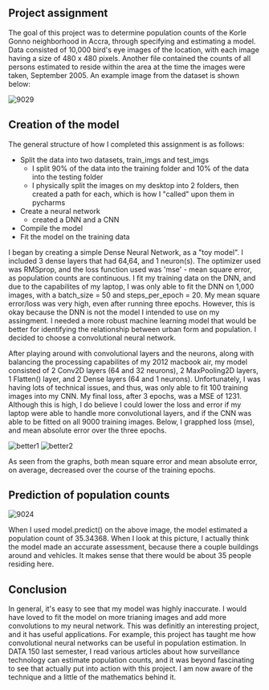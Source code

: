 ## Project assignment

The goal of this project was to determine population counts of the Korle Gonno neighborhood in Accra, through specifying and estimating a model. Data consisted of 10,000 bird's eye images of the location, with each image having a size of 480 x 480 pixels. Another file contained the counts of all persons estimated to reside within the area at the time the images were taken, September 2005. An example image from the dataset is shown below:

![9029](https://user-images.githubusercontent.com/60228374/88491393-653ced80-cf70-11ea-8f01-9ceb4c03d351.jpeg)


## Creation of the model

The general structure of how I completed this assignment is as follows: 

- Split the data into two datasets, train_imgs and test_imgs 
  - I split 90% of the data into the training folder and 10% of the data into the testing folder
  - I physically split the images on my desktop into 2 folders, then created a path for each, which is how I "called" upon them in pycharms
- Create a neural network 
  - created a DNN and a CNN
- Compile the model
- Fit the model on the training data

I began by creating a simple Dense Neural Network, as a "toy model". I included 3 dense layers that had 64,64, and 1 neuron(s). The optimizer used was RMSprop, and the loss function used was 'mse' - mean square error, as population counts are continuous. I fit my training data on the DNN, and due to the capabilites of my laptop, I was only able to fit the DNN on 1,000 images, with a batch_size = 50 and steps_per_epoch = 20. My mean square error/loss was very high, even after running three epochs. However, this is okay because the DNN is not the model I intended to use on my assingment. I needed a more robust machine learning model that would be better for identifying the relationship between urban form and population. I decided to choose a convolutional neural network. 

After playing around with convolutional layers and the neurons, along with balancing the processing capabilites of my 2012 macbook air, my model consisted of 2 Conv2D layers (64 and 32 neurons), 2 MaxPooling2D layers, 1 Flatten() layer, and 2 Dense layers (64 and 1 neurons). Unfortunately, I was having lots of technical issues, and thus, was only able to fit 100 training images into my CNN. My final loss, after 3 epochs, was a MSE of 1231. Although this is high, I do believe I could lower the loss and error if my laptop were able to handle more convolutional layers, and if the CNN was able to be fitted on all 9000 training images. Below, I grapphed loss (mse), and mean absolute error over the three epochs. 

![better1](https://user-images.githubusercontent.com/60228374/88491701-f6ad5f00-cf72-11ea-8dff-9a144b70c314.png)
![better2](https://user-images.githubusercontent.com/60228374/88491734-4be97080-cf73-11ea-815e-abc596d1174e.png)

As seen from the graphs, both mean square error and mean absolute error, on average, decreased over the course of the training epochs. 

## Prediction of population counts

![9024](https://user-images.githubusercontent.com/60228374/88572017-7dfae100-d00c-11ea-84d2-faa652c40fc9.jpeg)

When I used model.predict() on the above image, the model estimated a population count of 35.34368. When I look at this picture, I actually think the model made an accurate assessment, because there a couple buildings around and vehicles. It makes sense that there would be about 35 people residing here.



## Conclusion

In general, it's easy to see that my model was highly inaccurate. I would have loved to fit the model on more trianing images and add more convolutions to my neural network. This was definitly an interesting project, and it has useful applications. For example, this project has taught me how convolutional neural networks can be useful in population estimation. In DATA 150 last semester, I read various articles about how surveillance technology can estimate population counts, and it was beyond fascinating to see that actually put into action with this project. I am now aware of the technique and a little of the mathematics behind it. 
